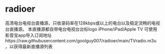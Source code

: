 # radioer
高清电台电视台直播源，只收录码率在128kbps或以上的电台以及稳定流畅的电视台直播源。
本直播源都自带电台电视台台标logo
iPhone/iPad/Apple TV 可使用影音宝app导入订阅地址https://raw.githubusercontent.com/goolguy007/radioer/main/TVradio.m3u，以获得最新直播源列表
